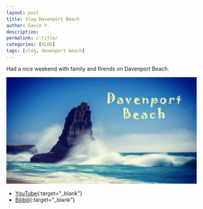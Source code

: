 ```yaml
---
layout: post
title: Vlog Davenport Beach
author: Gavin Y.
description:
permalink: /:title/
categories: [VLOG]
tags: [vlog, davenport beach]
---
```


Had a nice weekend with family and firends on Davenport Beach.

![Create Query](/images/20210328-vlog-davenport-beach/cover.png)

- [YouTube](https://www.youtube.com/watch?v=Y0SUA9hoVeY){:target="_blank"}
- [Bilibili](https://www.bilibili.com/video/BV1TZ4y1c7H7){:target="_blank"}
